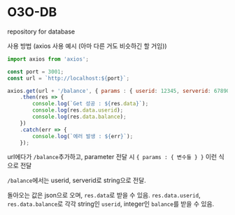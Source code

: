 # O3O-DB
repository for database

사용 방법 (axios 사용 예시 (아마 다른 거도 비슷하긴 할 거임))
```js
import axios from 'axios';

const port = 3001;
const url = `http://localhost:${port}`;

axios.get(url + '/balance', { params : { userid: 12345, serverid: 67890}})
    .then(res => {
        console.log(`Get 성공 : ${res.data}`);
        console.log(res.data.userid);
        console.log(res.data.balance);
    })
    .catch(err => {
        console.log(`에러 발생 : ${err}`);
    });
```
url에다가 `/balance`추가하고, parameter 전달 시 `{ params : { 변수들 } }` 이런 식으로 전달

`/balance`에서는 userid, serverid로 string으로 전달.


돌아오는 값은 json으로 오며, `res.data`로 받을 수 있음.
`res.data.userid`, `res.data.balance`로 각각 string인 `userid`, integer인 `balance`를 받을 수 있음.
